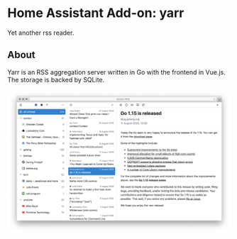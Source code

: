 # Home Assistant Add-on: yarr

Yet another rss reader.

## About

Yarr is an RSS aggregation server written in Go with the frontend in Vue.js.
The storage is backed by SQLite.

![yarr preview](images/promo.png)
